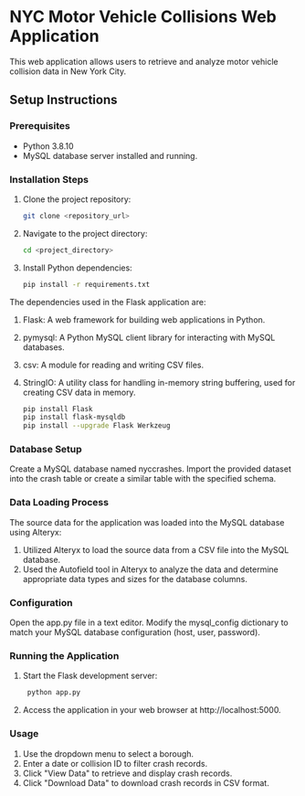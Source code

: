 # NYC Motor Vehicle Collisions Web Application

This web application allows users to retrieve and analyze motor vehicle collision data in New York City.

## Setup Instructions

### Prerequisites

- Python 3.8.10
- MySQL database server installed and running.

### Installation Steps

1. Clone the project repository:
   ```bash
   git clone <repository_url>

2. Navigate to the project directory:
   ```bash
   cd <project_directory>
   
3. Install Python dependencies:
   ```bash
   pip install -r requirements.txt

The dependencies used in the Flask application are:

1. Flask: A web framework for building web applications in Python.
2. pymysql: A Python MySQL client library for interacting with MySQL databases.
3. csv: A module for reading and writing CSV files.
4. StringIO: A utility class for handling in-memory string buffering, used for creating CSV data in memory.

   ```bash
   pip install Flask
   pip install flask-mysqldb
   pip install --upgrade Flask Werkzeug

### Database Setup
Create a MySQL database named nyccrashes.
Import the provided dataset into the crash table or create a similar table with the specified schema.

### Data Loading Process
The source data for the application was loaded into the MySQL database using Alteryx:
1. Utilized Alteryx to load the source data from a CSV file into the MySQL database.
2. Used the Autofield tool in Alteryx to analyze the data and determine appropriate data types and sizes for the database columns.

### Configuration
Open the app.py file in a text editor.
Modify the mysql_config dictionary to match your MySQL database configuration (host, user, password).

### Running the Application
1. Start the Flask development server:
   ```bash
    python app.py
2. Access the application in your web browser at http://localhost:5000.

### Usage
1. Use the dropdown menu to select a borough.
2. Enter a date or collision ID to filter crash records.
3. Click "View Data" to retrieve and display crash records.
4. Click "Download Data" to download crash records in CSV format.

   
